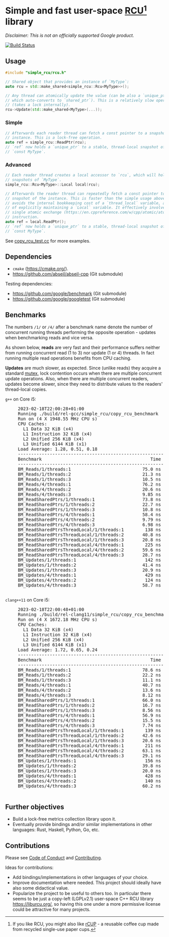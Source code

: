 # Simple and fast user-space [RCU](Read-Copy-Update)[^1] library

[RCU]: https://en.wikipedia.org/wiki/Read-copy-update

[^1]: If you like RCU, you might also like [rCUP](https://circularandco.com/shop/reusables/circular-reusable-coffee-cup) - a reusable coffee cup made from recycled single-use paper cups.

_*Disclaimer:* This is not an officially supported Google product._

[![Build Status](https://app.travis-ci.com/ppetr/lockfree-userspace-rcu.svg?branch=main)](https://app.travis-ci.com/ppetr/lockfree-userspace-rcu)

## Usage

```c++
#include "simple_rcu/rcu.h"

// Shared object that provides an instance of `MyType`:
auto rcu = std::make_shared<simple_rcu::Rcu<MyType>>();

// Any thread can atomically update the value (can be also a `unique_ptr`,
// which auto-converts to `shared_ptr`). This is a relatively slow operation
// (takes a lock internally).
rcu->Update(std::make_shared<MyType>(...));
```

### Simple

```c++
// Afterwards each reader thread can fetch a const pointer to a snapshot of the
// instance. This is a lock-free operation.
auto ref = simple_rcu::ReadPtr(rcu);
// `ref` now holds a `unique_ptr` to a stable, thread-local snapshot of
// `const MyType`.
```

### Advanced

```c++
// Each reader thread creates a local accessor to `rcu`, which will hold
// snapshots of `MyType`.
simple_rcu::Rcu<MyType>::Local local(rcu);

// Afterwards the reader thread can repeatedly fetch a const pointer to a
// snapshot of the instance. This is faster than the simple usage above, since it
// avoids the internal bookkeeping cost of a `thread_local` variable, at the cost
// of explicitly maintaining a `Local` variable. It effectively involves only a
// single atomic exchange (https://en.cppreference.com/w/cpp/atomic/atomic/exchange)
// instruction.
auto ref = local.ReadPtr();
// `ref` now holds a `unique_ptr` to a stable, thread-local snapshot of
// `const MyType`.
```

See [copy_rcu_test.cc](simple_rcu/copy_rcu_test.cc) for more examples.

## Dependencies

- `cmake` (https://cmake.org/).
- https://github.com/abseil/abseil-cpp (Git submodule)

Testing dependencies:

- https://github.com/google/benchmark (Git submodule)
- https://github.com/google/googletest (Git submodule)

## Benchmarks

The numbers `/1/` or `/4/` after a benchmark name denote the number of
concurrent running threads performing the opposite operation - updates when
benchmarking reads and vice versa.

As shown below, **reads** are very fast and their performance suffers neither
from running concurrent read (1 to 3) nor update (1 or 4) threads. In fact
running multiple read operations benefits from CPU caching.

**Updates** are much slower, as expected. Since (unlike reads) they acquire a
standard [mutex](https://abseil.io/docs/cpp/guides/synchronization), lock
contention occurs when there are multiple concurrent update operations. Also,
when there are multiple concurrent readers, updates become slower, since they
need to distribute values to the readers' thread-local copies.

<dl>
<dt><code>g++</code> on Core i5:</dt>
  <dd>
    <pre>
2023-02-18T22:00:28+01:00
Running ./build/rel-gcc/simple_rcu/copy_rcu_benchmark
Run on (4 X 1948.55 MHz CPU s)
CPU Caches:
  L1 Data 32 KiB (x4)
  L1 Instruction 32 KiB (x4)
  L2 Unified 256 KiB (x4)
  L3 Unified 6144 KiB (x1)
Load Average: 1.28, 0.51, 0.18
-----------------------------------------------------------------------------------
Benchmark                                         Time             CPU   Iterations
-----------------------------------------------------------------------------------
BM_Reads/1/threads:1                           75.0 ns         75.0 ns      9351178
BM_Reads/1/threads:2                           21.3 ns         42.7 ns     16485720
BM_Reads/1/threads:3                           10.5 ns         31.6 ns     22134405
BM_Reads/4/threads:1                           76.2 ns         76.1 ns     10649990
BM_Reads/4/threads:2                           20.6 ns         41.2 ns     16721828
BM_Reads/4/threads:3                           9.85 ns         28.6 ns     23047518
BM_ReadSharedPtrs/1/threads:1                  73.8 ns         73.8 ns      8486246
BM_ReadSharedPtrs/1/threads:2                  22.7 ns         45.3 ns     16267454
BM_ReadSharedPtrs/1/threads:3                  10.8 ns         32.5 ns     23683905
BM_ReadSharedPtrs/4/threads:1                  58.4 ns         58.3 ns     10000000
BM_ReadSharedPtrs/4/threads:2                  9.79 ns         19.5 ns     33210820
BM_ReadSharedPtrs/4/threads:3                  6.98 ns         20.7 ns     34201104
BM_ReadSharedPtrsThreadLocal/1/threads:1        138 ns          138 ns      4368834
BM_ReadSharedPtrsThreadLocal/1/threads:2       40.8 ns         81.6 ns      7483130
BM_ReadSharedPtrsThreadLocal/1/threads:3       20.8 ns         62.5 ns     11944542
BM_ReadSharedPtrsThreadLocal/4/threads:1        225 ns          224 ns      3341196
BM_ReadSharedPtrsThreadLocal/4/threads:2       59.6 ns          118 ns      5889856
BM_ReadSharedPtrsThreadLocal/4/threads:3       28.7 ns         79.5 ns      9460413
BM_Updates/1/threads:1                          142 ns          142 ns      4936095
BM_Updates/1/threads:2                         41.4 ns         82.8 ns      8346928
BM_Updates/1/threads:3                         20.9 ns         62.7 ns     10951884
BM_Updates/4/threads:1                          429 ns          366 ns      1940278
BM_Updates/4/threads:2                          124 ns          191 ns      3787492
BM_Updates/4/threads:3                         58.7 ns          130 ns      5482329
    </pre>
  </dd>
<dt><code>clang++11</code> on Core i5:</dt>
  <dd>
    <pre>
2023-02-18T22:00:48+01:00
Running ./build/rel-clang11/simple_rcu/copy_rcu_benchmark
Run on (4 X 1672.18 MHz CPU s)
CPU Caches:
  L1 Data 32 KiB (x4)
  L1 Instruction 32 KiB (x4)
  L2 Unified 256 KiB (x4)
  L3 Unified 6144 KiB (x1)
Load Average: 1.72, 0.65, 0.24
-----------------------------------------------------------------------------------
Benchmark                                         Time             CPU   Iterations
-----------------------------------------------------------------------------------
BM_Reads/1/threads:1                           78.6 ns         78.6 ns      8424422
BM_Reads/1/threads:2                           22.2 ns         44.3 ns     15918648
BM_Reads/1/threads:3                           11.1 ns         33.2 ns     21533877
BM_Reads/4/threads:1                           40.7 ns         40.7 ns     17636729
BM_Reads/4/threads:2                           13.6 ns         27.1 ns     25246078
BM_Reads/4/threads:3                           8.12 ns         21.9 ns     30000000
BM_ReadSharedPtrs/1/threads:1                  66.0 ns         66.0 ns     10045400
BM_ReadSharedPtrs/1/threads:2                  16.7 ns         33.4 ns     15681908
BM_ReadSharedPtrs/1/threads:3                  8.56 ns         25.7 ns     29815704
BM_ReadSharedPtrs/4/threads:1                  56.9 ns         56.9 ns     12850586
BM_ReadSharedPtrs/4/threads:2                  15.5 ns         31.0 ns     19309028
BM_ReadSharedPtrs/4/threads:3                  7.74 ns         23.1 ns     31823679
BM_ReadSharedPtrsThreadLocal/1/threads:1        139 ns          138 ns      4982242
BM_ReadSharedPtrsThreadLocal/1/threads:2       42.6 ns         85.3 ns      8344010
BM_ReadSharedPtrsThreadLocal/1/threads:3       20.6 ns         61.8 ns     10024821
BM_ReadSharedPtrsThreadLocal/4/threads:1        211 ns          211 ns      3380917
BM_ReadSharedPtrsThreadLocal/4/threads:2       63.1 ns          125 ns      6312482
BM_ReadSharedPtrsThreadLocal/4/threads:3       29.1 ns         81.4 ns      9623721
BM_Updates/1/threads:1                          156 ns          156 ns      4479429
BM_Updates/1/threads:2                         39.8 ns         79.6 ns      9281536
BM_Updates/1/threads:3                         20.0 ns         59.9 ns     11436756
BM_Updates/4/threads:1                          428 ns          354 ns      2005830
BM_Updates/4/threads:2                          140 ns          182 ns      3817828
BM_Updates/4/threads:3                         60.2 ns          131 ns      5655744
    </pre>
  </dd>
</dl>

## Further objectives

- Build a lock-free metrics collection library upon it.
- Eventually provide bindings and/or similar implementations in other
  languages: Rust, Haskell, Python, Go, etc.

## Contributions

Please see [Code of Conduct](docs/code-of-conduct.md) and [Contributing](docs/contributing.md).

Ideas for contributions:

- Add bindings/implementations in other languages of your choice.
- Improve documentation where needed. This project should ideally have also
  some didactical value.
- Popularize the project to be useful to others too. In particular there seems
  to be just a copy-left (LGPLv2.1) user-space C++ RCU library
  https://liburcu.org/, so having this one under a more permissive license could
  be attractive for many projects.
